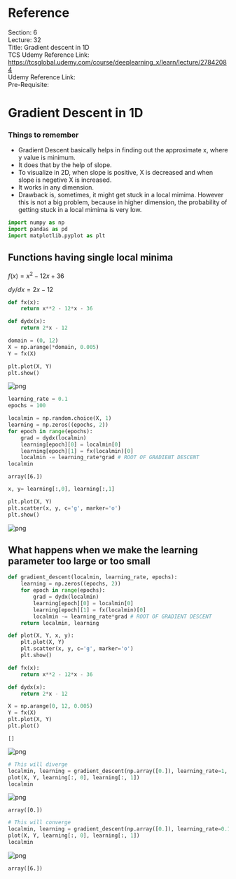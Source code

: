# Reference

Section: 6 \
Lecture: 32 \
Title: Gradient descent in 1D \
TCS Udemy Reference Link: https://tcsglobal.udemy.com/course/deeplearning_x/learn/lecture/27842084 \
Udemy Reference Link: \
Pre-Requisite:

# Gradient Descent in 1D

### Things to remember

- Gradient Descent basically helps in finding out the approximate x, where y value is minimum.
- It does that by the help of slope.
- To visualize in 2D, when slope is positive, X is decreased and when slope is negetive X is increased.
- It works in any dimension.
- Drawback is, sometimes, it might get stuck in a local mimima. However this is not a big problem, because in higher dimension, the probability of getting stuck in a local mimima is very low.

```python
import numpy as np
import pandas as pd
import matplotlib.pyplot as plt
```

## Functions having single local minima

$f(x)=x^2 - 12x +36$

$dy/dx = 2x - 12$

```python
def fx(x):
    return x**2 - 12*x - 36

def dydx(x):
    return 2*x - 12
```

```python
domain = (0, 12)
X = np.arange(*domain, 0.005)
Y = fx(X)
```

```python
plt.plot(X, Y)
plt.show()
```

![png](6_gradient_descent_32_gradient_descent_in_1d_files/6_gradient_descent_32_gradient_descent_in_1d_8_0.png)

```python
learning_rate = 0.1
epochs = 100
```

```python
localmin = np.random.choice(X, 1)
learning = np.zeros((epochs, 2))
for epoch in range(epochs):
    grad = dydx(localmin)
    learning[epoch][0] = localmin[0]
    learning[epoch][1] = fx(localmin)[0]
    localmin -= learning_rate*grad # ROOT OF GRADIENT DESCENT
localmin
```

    array([6.])

```python
x, y= learning[:,0], learning[:,1]
```

```python
plt.plot(X, Y)
plt.scatter(x, y, c='g', marker='o')
plt.show()
```

![png](6_gradient_descent_32_gradient_descent_in_1d_files/6_gradient_descent_32_gradient_descent_in_1d_12_0.png)

## What happens when we make the learning parameter too large or too small

```python
def gradient_descent(localmin, learning_rate, epochs):
    learning = np.zeros((epochs, 2))
    for epoch in range(epochs):
        grad = dydx(localmin)
        learning[epoch][0] = localmin[0]
        learning[epoch][1] = fx(localmin)[0]
        localmin -= learning_rate*grad # ROOT OF GRADIENT DESCENT
    return localmin, learning

def plot(X, Y, x, y):
    plt.plot(X, Y)
    plt.scatter(x, y, c='g', marker='o')
    plt.show()

def fx(x):
    return x**2 - 12*x - 36

def dydx(x):
    return 2*x - 12
```

```python
X = np.arange(0, 12, 0.005)
Y = fx(X)
plt.plot(X, Y)
plt.plot()
```

    []

![png](6_gradient_descent_32_gradient_descent_in_1d_files/6_gradient_descent_32_gradient_descent_in_1d_15_1.png)

```python
# This will diverge
localmin, learning = gradient_descent(np.array([0.]), learning_rate=1, epochs=100)
plot(X, Y, learning[:, 0], learning[:, 1])
localmin
```

![png](6_gradient_descent_32_gradient_descent_in_1d_files/6_gradient_descent_32_gradient_descent_in_1d_16_0.png)

    array([0.])

```python
# This will converge
localmin, learning = gradient_descent(np.array([0.]), learning_rate=0.1, epochs=100)
plot(X, Y, learning[:, 0], learning[:, 1])
localmin
```

![png](6_gradient_descent_32_gradient_descent_in_1d_files/6_gradient_descent_32_gradient_descent_in_1d_17_0.png)

    array([6.])